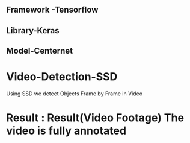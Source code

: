 ## Framework -Tensorflow
## Library-Keras
## Model-Centernet

# Video-Detection-SSD

Using SSD we detect Objects Frame by Frame in Video


# Result : Result(Video Footage) The video is fully annotated 
